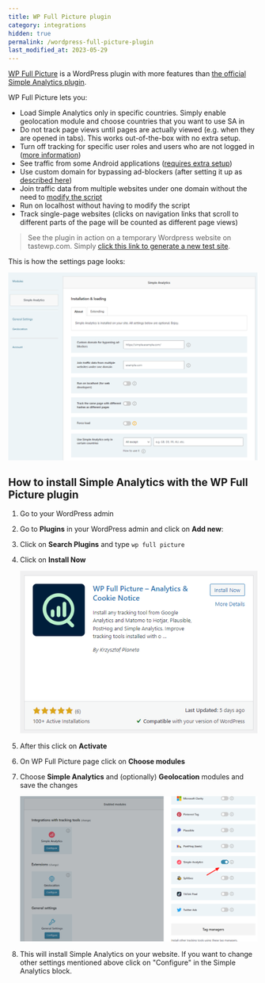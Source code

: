 ```yaml
---
title: WP Full Picture plugin
category: integrations
hidden: true
permalink: /wordpress-full-picture-plugin
last_modified_at: 2023-05-29
---
```


[WP Full Picture](https://wordpress.org/plugins/full-picture-analytics-cookie-notice/) is a WordPress plugin with more features than [the official Simple Analytics plugin](/install-simple-analytics-on-wordpress).

WP Full Picture lets you:

* Load Simple Analytics only in specific countries. Simply enable geolocation module and choose countries that you want to use SA in
* Do not track page views until pages are actually viewed (e.g. when they are opened in tabs). This works out-of-the-box with no extra setup.
* Turn off tracking for specific user roles and users who are not logged in ([more information](https://wpfullpicture.com/support/documentation/how-to-exclude-users-from-tracking/))
* See traffic from some Android applications ([requires extra setup](https://wpfullpicture.com/support/documentation/how-to-get-better-traffic-sources-information/))
* Use custom domain for bypassing ad-blockers (after setting it up as [described here](https://docs.simpleanalytics.com/bypass-ad-blockers))
* Join traffic data from multiple websites under one domain without the need to [modify the script](https://docs.simpleanalytics.com/overwrite-domain-name)
* Run on localhost without having to modify the script
* Track single-page websites (clicks on navigation links that scroll to different parts of the page will be counted as different page views)

> See the plugin in action on a temporary Wordpress website on tastewp.com. Simply [click this link to generate a new test site](https://tastewp.com/new?pre-installed-plugin-slug=full-picture-analytics-cookie-notice&redirect=plugins.php&ni=true).

This is how the settings page looks:

<img class="border" src="/images/wp-full-picture-simple-analytics-settings.png" alt="Simple Analytics settings menu in WordPress' WP Full Picture plugin" />

## How to install Simple Analytics with the WP Full Picture plugin

1. Go to your WordPress admin
1. Go to **Plugins** in your WordPress admin and click on **Add new**:
1. Click on **Search Plugins** and type `wp full picture`
1. Click on **Install Now**

   ![](/images/wp-full-picture-simple-analytics-installation.png)

1. After this click on **Activate**
1. On WP Full Picture page click on **Choose modules**
1. Choose **Simple Analytics** and (optionally) **Geolocation** modules and save the changes

   ![](/images/wp-full-picture-simple-analytics-installation-2.png)

1. This will install Simple Analytics on your website. If you want to change other settings mentioned above click on "Configure" in the Simple Analytics block.
